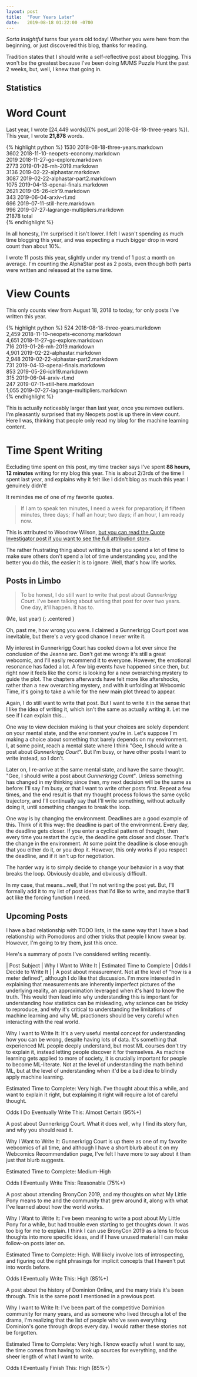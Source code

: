 ```yaml
---
layout: post
title:  "Four Years Later"
date:   2019-08-18 01:22:00 -0700
---
```


*Sorta Insightful* turns four years old today! Whether you were here from the
beginning, or just discovered this blog, thanks for reading.

Tradition states that I should write a self-reflective post about blogging. This
won't be the greatest because I've been doing MUMS Puzzle Hunt the past 2 weeks,
but, well, I knew that going in.


Statistics
----------------------------------------------------------------

Word Count
=============================================
Last year, I wrote [24,449 words]({% post_url 2018-08-18-three-years %}).
This year, I wrote **21,878** words.

{% highlight python %}
  1530 2018-08-18-three-years.markdown  
  3602 2018-11-10-neopets-economy.markdown  
  2019 2018-11-27-go-explore.markdown  
  2773 2019-01-26-mh-2019.markdown  
  3136 2019-02-22-alphastar.markdown  
  3087 2019-02-22-alphastar-part2.markdown  
  1075 2019-04-13-openai-finals.markdown  
  2621 2019-05-26-iclr19.markdown  
  343 2019-06-04-arxiv-rl.md  
  696 2019-07-11-still-here.markdown  
  996 2019-07-27-lagrange-multipliers.markdown  
21878 total  
{% endhighlight %}

In all honesty, I'm surprised it isn't lower. I felt I wasn't spending as much
time blogging this year, and was expecting a much bigger drop in word count than
about 10%.

I wrote 11 posts this year, slightly under my trend of 1 post a month on average.
I'm counting the AlphaStar post as 2 posts, even though both parts were written
and released at the same time.

View Counts
====================================================

This only counts view from August 18, 2018 to today, for only posts I've written
this year.

{% highlight python %}
    524 2018-08-18-three-years.markdown  
  2,459 2018-11-10-neopets-economy.markdown  
  4,651 2018-11-27-go-explore.markdown  
    716 2019-01-26-mh-2019.markdown  
  4,901 2019-02-22-alphastar.markdown  
  2,948 2019-02-22-alphastar-part2.markdown  
    731 2019-04-13-openai-finals.markdown  
    853 2019-05-26-iclr19.markdown  
    315 2019-06-04-arxiv-rl.md  
    247 2019-07-11-still-here.markdown  
  1,055 2019-07-27-lagrange-multipliers.markdown  
{% endhighlight %}

This is actually noticeably larger than last year, once you remove outliers. I'm
pleasantly surprised that my Neopets post is up there in view count. Here I was,
thinking that people only read my blog for the machine learning content.


Time Spent Writing
============================================

Excluding time spent on this post, my time tracker says I've spent **88 hours, 12 minutes**
writing for my blog this year. This is about 2/3rds of the time I spent last year,
and explains why it felt like I didn't blog as much this year: I genuinely
didn't!

It remindes me of one of my favorite quotes.

> If I am to speak ten minutes, I need a week for preparation; if fifteen minutes,
> three days; if half an hour; two days; if an hour, I am ready now.

This is attributed to Woodrow Wilson, [but you can read the Quote Investigator
post if you want to see the full attribution story](https://quoteinvestigator.com/2014/03/01/short-speech/).

The rather frustrating thing about writing is that you spend a lot of time to
make sure others don't spend a lot of time understanding you, and the better
you do this, the easier it is to ignore. Well, that's how life works.


Posts in Limbo
------------------------------------------------------------------------------

> To be honest, I do still want to write that post about
> *Gunnerkrigg Court*. I've been talking about writing that post for over two
> years. One day, it'll happen. It has to.

(Me, last year)
{: .centered }

Oh, past me, how wrong you were. I claimed a Gunnerkrigg Court post was
inevitable, but there's a very good chance I never write it.

My interest in Gunnerkrigg Court has cooled down a lot ever since the conclusion
of the Jeanne arc. Don't get me wrong: it's still a great webcomic, and I'll
easily recommend it to everyone. However, the emotional resonance has faded a
lot. A few big events have happened since then, but right now it feels like
the comic is looking for a new overarching mystery to guide the plot. The
chapters afterwards have felt more like aftershocks, rather than a new
overarching mystery, and with it unfolding at Webcomic Time, it's going to
take a while for the new main plot thread to appear.

Again, I do still want to write that post. But I want to write it in the sense
that I like the idea of writing it, which isn't the same as actually writing it.
Let me see if I can explain this...

One way to view decision making is that your choices are solely dependent
on your mental state, and the environment you're in. Let's suppose I'm making
a choice about something that barely depends on my environment. I, at some point,
reach a mental state where I think
"Gee,
I should write a post about *Gunnerkrigg Court*". But I'm busy, or have
other posts I want to write instead, so I don't.

Later on, I re-arrive at the same mental state, and have the same thought.
"Gee, I should write a post about
*Gunnerkrigg Count*". Unless something has changed in my thinking since then,
my next decision will be the same as before: I'll say I'm busy, or that I
want to write other posts first. Repeat a few times, and the end result is that
my thought process follows the same cyclic trajectory, and I'll continually
say that I'll write something, without actually doing it, until something
changes to break the loop.

One way is by changing the environment. Deadlines are a good example of this.
Think of it this way: the deadline is part of the environment. Every day, the
deadline gets closer. If you enter a cyclical pattern of thought, then every
time you restart the cycle, the deadline gets closer and closer. That's the
change in the environment. At some point the deadline is close enough that you
either do it, or you drop it. However, this only works if you respect the
deadline, and if it isn't up for negotiation.

The harder way is to simply decide to change your behavior in a way that breaks
the loop. Obviously doable, and obviously difficult.

In my case, that means...well, that I'm not writing the post yet. But, I'll
formally add it to my list of post ideas that I'd like to write, and maybe
that'll act like the forcing function I need.


Upcoming Posts
------------------------------------------------------------------------

I have a bad relationship with TODO lists, in the same way that I have a bad
relationship with Pomodoros and other tricks that people I know swear by.
However, I'm going to try them, just this once.

Here's a summary of posts I've considered writing recently.


| Post Subject | Why I Want to Write It | Estimated Time to Complete | Odds I Decide to Write It |
| A post about measurement. Not at the level of "how is a meter defined", although I do like that discussion. I'm more interested in explaining that measurements are inherently imperfect pictures of the underlying reality, an approximation leveraged when it's hard to know the truth. This would then lead into why understanding this is important for understanding how statistics can be misleading, why science can be tricky to reproduce, and why it's critical to understanding the limitations of machine learning and why ML practioners should be very careful when interacting with the real world.

Why I want to Write It: It's a very useful mental concept for understanding
how you can be wrong, despite having lots of data. It's something that experienced
ML people deeply understand, but most ML courses don't try to explain it, instead
letting people discover it for themselves. As machine learning gets applied to
more of society, it is crucially important for people to become ML-literate.
Not at the level of understanding the math behind ML, but at the level of
understanding when it'd be a bad idea to blindly apply machine learning.

Estimated Time to Complete: Very high. I've thought about this a while, and want
to explain it right, but explaining it right will require a lot of careful thought.

Odds I Do Eventually Write This: Almost Certain (95%+)


A post about Gunnerkrigg Court. What it does well, why I find its story fun,
and why you should read it.

Why I Want to Write It: Gunnerkrigg Court is up there as one of my favorite
webcomics of all time, and although I have a short blurb about it on my
Webcomics Recommendation page, I've felt I have more to say about it than
just that blurb suggests.

Estimated Time to Complete: Medium-High

Odds I Eventually Write This: Reasonable (75%+)


A post about attending BronyCon 2019, and my thoughts on what My Little Pony means
to me and the community that grew around it, along with what I've learned about
how the world works.

Why I Want to Write It: I've been meaning to write a post about My Little Pony
for a while, but had trouble even starting to get thoughts down. It was too big
for me to explain. I think I can use BronyCon 2019 as a lens to focus thoughts
into more specific ideas, and if I have unused material I can make follow-on
posts later on.

Estimated Time to Complete: High. Will likely involve lots of introspecting,
and figuring out the right phrasings for implicit concepts that I haven't
put into words before.

Odds I Eventually Write This: High (85%+)


A post about the history of Dominion Online, and the many trials it's been
through. This is the same post I mentioned in a previous post.

Why I want to Write It: I've been part of the competitive Dominion community for
many years, and as someone who lived through a lot of the drama, I'm realizing
that the list of people who've seen everything Dominion's gone through drops
every day. I would rather these stories not be forgotten.

Estimated Time to Complete: Very high. I know exactly what I want to say, the
time comes from having to look up sources for everything, and the sheer length
of what I want to write.

Odds I Eventually Finish This: High (85%+)
